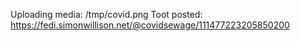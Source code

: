 Uploading media: /tmp/covid.png
Toot posted: https://fedi.simonwillison.net/@covidsewage/111477223205850200
